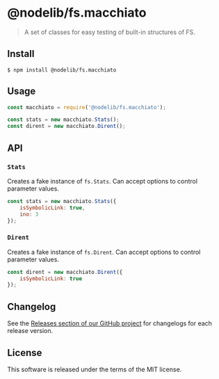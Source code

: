 # @nodelib/fs.macchiato

> A set of classes for easy testing of built-in structures of FS.

## Install

```
$ npm install @nodelib/fs.macchiato
```

## Usage

```js
const macchiato = require('@nodelib/fs.macchiato');

const stats = new macchiato.Stats();
const dirent = new macchiato.Dirent();
```

## API

### `Stats`

Creates a fake instance of `fs.Stats`. Can accept options to control parameter values.

```js
const stats = new macchiato.Stats({
	isSymbolicLink: true,
	ino: 3
});
```

### `Dirent`

Creates a fake instance of `fs.Dirent`. Can accept options to control parameter values.

```js
const dirent = new macchiato.Dirent({
	isSymbolicLink: true
});
```

## Changelog

See the [Releases section of our GitHub project](https://github.com/nodelib/nodelib/releases) for changelogs for each release version.

## License

This software is released under the terms of the MIT license.
